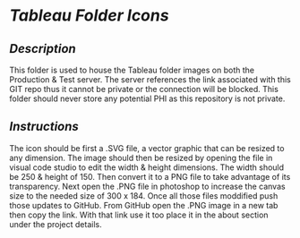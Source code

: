 # *Tableau Folder Icons*

## *Description*


This folder is used to house the Tableau folder images on both the Production & Test server. 
The server references the link associated with this GIT repo thus it cannot be private or the connection will be blocked.
This folder should never store any potential PHI as this repository is not private.

## *Instructions*

The icon should be first a .SVG file, a vector graphic that can be resized to any dimension. The image should then be resized by opening the file in visual code studio to edit the width & height dimensions. 
The width should be 250 & height of 150. Then convert it to a PNG file to take advantage of its transparency. Next open the .PNG file in photoshop to increase the canvas size to the needed size of 300 x 184. Once all those files moddified push those updates to GitHub. From GitHub open the .PNG image in a new tab then copy the link. With that link use it too place it in the about section under the project details.
